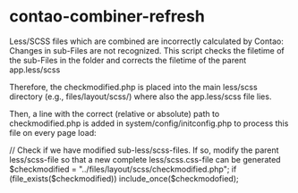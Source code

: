 # contao-combiner-refresh
Less/SCSS files which are combined are incorrectly calculated by Contao: Changes in sub-Files are not recognized. This script checks the filetime of the sub-Files in the folder and corrects the filetime of the parent app.less/scss

Therefore, the checkmodified.php is placed into the main less/scss directory (e.g., files/layout/scss/) where also the app.less/scss file lies.

Then, a line with the correct (relative or absolute) path to checkmodified.php is added in system/config/initconfig.php to process this file on every page load:

// Check if we have modified sub-less/scss-files. If so, modify the parent less/scss-file so that a new complete less/scss.css-file can be generated
$checkmodified = "../files/layout/scss/checkmodified.php"; if (file_exists($checkmodified)) include_once($checkmodofied);
